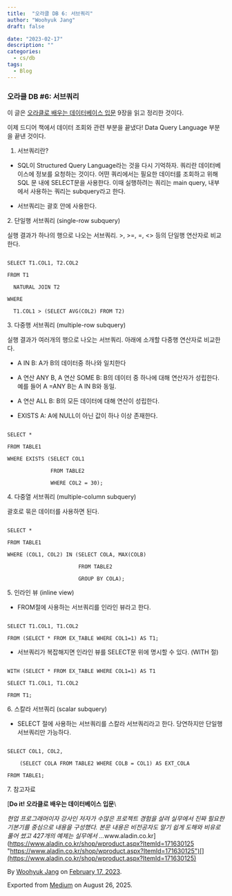 ```yaml
---
title:  "오라클 DB 6: 서브쿼리"
author: "Woohyuk Jang"
draft: false

date: "2023-02-17"
description: ""
categories:
  - cs/db
tags:
  - Blog
---
```

### 오라클 DB #6: 서브쿼리



이 글은 [오라클로 배우는 데이터베이스 입문](https://www.aladin.co.kr/shop/wproduct.aspx?ItemId=171630125) 9장을 읽고 정리한 것이다.



이제 드디어 책에서 데이터 조회와 관련 부분을 끝냈다! Data Query Language 부분을 끝낸 것이다.



1. 서브쿼리란?



* SQL이 Structured Query Language라는 것을 다시 기억하자. 쿼리란 데이터베이스에 정보를 요청하는 것이다. 어떤 쿼리에서는 필요한 데이터를 조회하고 위해 SQL 문 내에 SELECT문을 사용한다. 이때 실행하려는 쿼리는 main query, 내부에서 사용하는 쿼리는 subquery라고 한다.

* 서브쿼리는 괄호 안에 사용한다.



2\. 단일행 서브쿼리 (single-row subquery)



실행 결과가 하나의 행으로 나오는 서브쿼리. >, >=, =, <> 등의 단일행 연산자로 비교한다.



```

SELECT T1.COL1, T2.COL2

FROM T1

  NATURAL JOIN T2

WHERE

  T1.COL1 > (SELECT AVG(COL2) FROM T2)

```



3\. 다중행 서브쿼리 (multiple-row subquery)



실행 결과가 여러개의 행으로 나오는 서브쿼리. 아래에 소개할 다중행 연산자로 비교한다.



* A IN B: A가 B의 데이터중 하나와 일치한다

* A 연산 ANY B, A 연산 SOME B: B의 데이터 중 하나에 대해 연산자가 성립한다. 예를 들어 A =ANY B는 A IN B와 동일.

* A 연산 ALL B: B의 모든 데이터에 대해 연산이 성립한다.

* EXISTS A: A에 NULL이 아닌 값이 하나 이상 존재한다.



```

SELECT *

FROM TABLE1

WHERE EXISTS (SELECT COL1

              FROM TABLE2

              WHERE COL2 = 30);

```



4\. 다중열 서브쿼리 (multiple-column subquery)



괄호로 묶은 데이터를 사용하면 된다.



```

SELECT *

FROM TABLE1

WHERE (COL1, COL2) IN (SELECT COLA, MAX(COLB)

                       FROM TABLE2

                       GROUP BY COLA);

```



5\. 인라인 뷰 (inline view)



* FROM절에 사용하는 서브쿼리를 인라인 뷰라고 한다.



```

SELECT T1.COL1, T1.COL2

FROM (SELECT * FROM EX_TABLE WHERE COL1=1) AS T1;

```



* 서브쿼리가 복잡해지면 인라인 뷰를 SELECT문 위에 명시할 수 있다. (WITH 절)



```

WITH (SELECT * FROM EX_TABLE WHERE COL1=1) AS T1

SELECT T1.COL1, T1.COL2

FROM T1;

```



6\. 스칼라 서브쿼리 (scalar subquery)



* SELECT 절에 사용하는 서브쿼리를 스칼라 서브쿼리라고 한다. 당연하지만 단일행 서브쿼리만 가능하다.



```

SELECT COL1, COL2,

    (SELECT COLA FROM TABLE2 WHERE COLB = COL1) AS EXT_COLA

FROM TABLE1;

```



7\. 참고자료



[**Do it! 오라클로 배우는 데이터베이스 입문**\

*현업 프로그래머이자 강사인 저자가 수많은 프로젝트 경험을 살려 실무에서 진짜 필요한 기본기를 중심으로 내용을 구성했다. 본문 내용은 비전공자도 알기 쉽게 도해와 비유로 풀어 썼고 427개의 예제는 실무에서 ...*&#x77;ww.aladin.co.kr](https://www.aladin.co.kr/shop/wproduct.aspx?ItemId=171630125 "https://www.aladin.co.kr/shop/wproduct.aspx?ItemId=171630125")[](https://www.aladin.co.kr/shop/wproduct.aspx?ItemId=171630125)



By [Woohyuk Jang](https://medium.com/@morrranii) on [February 17, 2023](https://medium.com/p/6295e5da6797).

Exported from [Medium](https://medium.com) on August 26, 2025.
